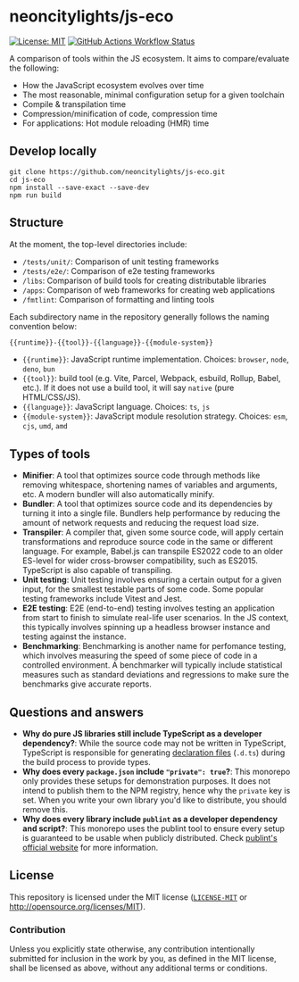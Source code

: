 # neoncitylights/js-eco

[![License: MIT](https://img.shields.io/badge/License-MIT-blue.svg?style=flat-square)](https://opensource.org/licenses/MIT)
[![GitHub Actions Workflow Status](https://img.shields.io/github/actions/workflow/status/neoncitylights/js-eco/.github%2Fworkflows%2Fnode.yml?style=flat-square)](https://github.com/neoncitylights/js-eco/blob/main/.github/workflows/node.yml)


A comparison of tools within the JS ecosystem. It aims to compare/evaluate the following:
- How the JavaScript ecosystem evolves over time
- The most reasonable, minimal configuration setup for a given toolchain
- Compile & transpilation time
- Compression/minification of code, compression time
- For applications: Hot module reloading (HMR) time

## Develop locally

```shell
git clone https://github.com/neoncitylights/js-eco.git
cd js-eco
npm install --save-exact --save-dev
npm run build
```

## Structure

At the moment, the top-level directories include:

- `/tests/unit/`: Comparison of unit testing frameworks
- `/tests/e2e/`: Comparison of e2e testing frameworks
- `/libs`: Comparison of build tools for creating distributable libraries
- `/apps`: Comparison of web frameworks for creating web applications
- `/fmtlint`: Comparison of formatting and linting tools

Each subdirectory name in the repository generally follows the naming convention below:

```txt
{{runtime}}-{{tool}}-{{language}}-{{module-system}}
```

- `{{runtime}}`: JavaScript runtime implementation. Choices: `browser`, `node`, `deno`, `bun`
- `{{tool}}`: build tool (e.g. Vite, Parcel, Webpack, esbuild, Rollup, Babel, etc.). If it does not use a build tool, it will say `native` (pure HTML/CSS/JS).
- `{{language}}`: JavaScript language. Choices: `ts`, `js`
- `{{module-system}}`: JavaScript module resolution strategy. Choices: `esm`, `cjs`, `umd`, `amd`

## Types of tools

- **Minifier**: A tool that optimizes source code through methods like removing whitespace, shortening names of variables and arguments, etc. A modern bundler will also automatically minify.
- **Bundler**: A tool that optimizes source code and its dependencies by turning it into a single file. Bundlers help performance by reducing the amount of network requests and reducing the request load size.
- **Transpiler**: A compiler that, given some source code, will apply certain transformations and reproduce source code in the same or different language. For example, Babel.js can transpile ES2022 code to an older ES-level for wider cross-browser compatibility, such as ES2015. TypeScript is also capable of transpiling.
- **Unit testing**: Unit testing involves ensuring a certain output for a given input, for the smallest testable parts of some code. Some popular testing frameworks include Vitest and Jest.
- **E2E testing**: E2E (end-to-end) testing involves testing an application from start to finish to simulate real-life user scenarios. In the JS context, this typically involves spinning up a headless browser instance and testing against the instance.
- **Benchmarking**: Benchmarking is another name for perfomance testing, which involves measuring the speed of some piece of code in a controlled environment. A benchmarker will typically include statistical measures such as standard deviations and regressions to make sure the benchmarks give accurate reports.

## Questions and answers

- **Why do pure JS libraries still include TypeScript as a developer dependency?**: While the source code may not be written in TypeScript, TypeScript is responsible for generating [declaration files](https://www.typescriptlang.org/docs/handbook/declaration-files/introduction) (`.d.ts`) during the build process to provide types.
- **Why does every `package.json` include `"private": true`?**: This monorepo only provides these setups for demonstration purposes. It does not intend to publish them to the NPM registry, hence why the `private` key is set. When you write your own library you'd like to distribute, you should remove this.
- **Why does every library include `publint` as a developer dependency and script?**: This monorepo uses the publint tool to ensure every setup is guaranteed to be usable when publicly distributed. Check [publint's official website](https://publint.dev/#docs) for more information.

## License

This repository is licensed under the MIT license ([`LICENSE-MIT`](./LICENSE) or <http://opensource.org/licenses/MIT>).

### Contribution

Unless you explicitly state otherwise, any contribution intentionally submitted for inclusion in the work by you, as defined in the MIT license, shall be licensed as above, without any additional terms or conditions.
